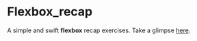# Flexbox_recap
A simple and swift **flexbox** recap exercises.
Take a glimpse [here](https://shikinen.github.io/Flexbox_recap/).
